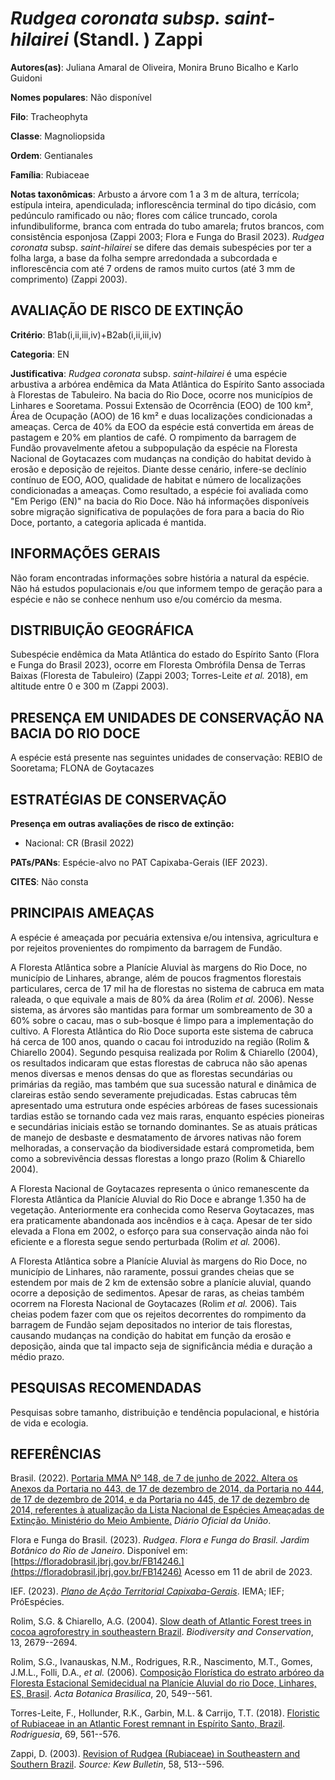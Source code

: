 # *Rudgea coronata subsp. saint-hilairei* (Standl. ) Zappi

**Autores(as)**: Juliana Amaral de Oliveira, Monira Bruno Bicalho e Karlo Guidoni

**Nomes populares**: Não disponível

**Filo**: Tracheophyta

**Classe**: Magnoliopsida

**Ordem**: Gentianales

**Família**: Rubiaceae

**Notas taxonômicas**: Arbusto a árvore com 1 a 3 m de altura, terrícola; estípula inteira, apendiculada; inflorescência terminal do tipo dicásio, com pedúnculo ramificado ou não; flores com cálice truncado, corola infundibuliforme, branca com entrada do tubo amarela; frutos brancos, com consistência esponjosa (Zappi 2003; Flora e Funga do Brasil 2023). *Rudgea coronata* subsp. *saint-hilairei* se difere das demais subespécies por ter a folha larga, a base da folha sempre arredondada a subcordada e inflorescência com até 7 ordens de ramos muito curtos (até 3 mm de comprimento) (Zappi 2003).

## AVALIAÇÃO DE RISCO DE EXTINÇÃO

**Critério**: B1ab(i,ii,iii,iv)+B2ab(i,ii,iii,iv)

**Categoria**: EN

**Justificativa**: *Rudgea coronata* subsp. *saint-hilairei* é uma espécie arbustiva a arbórea endêmica da Mata Atlântica do Espírito Santo associada à Florestas de Tabuleiro. Na bacia do Rio Doce, ocorre nos municípios de Linhares e Sooretama. Possui Extensão de Ocorrência (EOO) de 100 km², Área de Ocupação (AOO) de 16 km² e duas localizações condicionadas a ameaças. Cerca de 40% da EOO da espécie está convertida em áreas de pastagem e 20% em plantios de café. O rompimento da barragem de Fundão provavelmente afetou a subpopulação da espécie na Floresta Nacional de Goytacazes com mudanças na condição do habitat devido à erosão e deposição de rejeitos. Diante desse cenário, infere-se declínio contínuo de EOO, AOO, qualidade de habitat e número de localizações condicionadas a ameaças. Como resultado, a espécie foi avaliada como "Em Perigo (EN)" na bacia do Rio Doce. Não há informações disponíveis sobre migração significativa de
populações de fora para a bacia do Rio Doce, portanto, a categoria aplicada é mantida.

## INFORMAÇÕES GERAIS

Não foram encontradas informações sobre história a natural da espécie.  Não há estudos populacionais e/ou que informem tempo de geração para a espécie e não se conhece nenhum uso e/ou comércio da mesma.

## DISTRIBUIÇÃO GEOGRÁFICA

Subespécie endêmica da Mata Atlântica do estado do Espírito Santo (Flora e Funga do Brasil 2023), ocorre em Floresta Ombrófila Densa de Terras Baixas (Floresta de Tabuleiro) (Zappi 2003; Torres-Leite *et al.* 2018), em altitude entre 0 e 300 m (Zappi 2003).

## PRESENÇA EM UNIDADES DE CONSERVAÇÃO NA BACIA DO RIO DOCE

A espécie está presente nas seguintes unidades de conservação: REBIO de Sooretama; FLONA de Goytacazes

## ESTRATÉGIAS DE CONSERVAÇÃO

**Presença em outras avaliações de risco de extinção:**

-   Nacional: CR (Brasil 2022)

**PATs/PANs**: Espécie-alvo no PAT Capixaba-Gerais (IEF 2023).

**CITES**: Não consta

## PRINCIPAIS AMEAÇAS

A espécie é ameaçada por pecuária extensiva e/ou intensiva, agricultura e por rejeitos provenientes do rompimento da barragem de Fundão.

A Floresta Atlântica sobre a Planície Aluvial às margens do Rio Doce, no município de Linhares, abrange, além de poucos fragmentos florestais particulares, cerca de 17 mil ha de florestas no sistema de cabruca em mata raleada, o que equivale a mais de 80% da área (Rolim *et al.* 2006). Nesse sistema, as árvores são mantidas para formar um sombreamento de 30 a 60% sobre o cacau, mas o sub-bosque é limpo para a implementação do cultivo. A Floresta Atlântica do Rio Doce suporta este sistema de cabruca há cerca de 100 anos, quando o cacau foi introduzido na região (Rolim & Chiarello 2004). Segundo pesquisa realizada por Rolim & Chiarello (2004), os resultados indicaram que estas florestas de cabruca não são apenas menos diversas e menos densas do que as florestas secundárias ou primárias da região, mas também que sua sucessão natural e dinâmica de clareiras estão sendo severamente prejudicadas. Estas cabrucas têm apresentado uma estrutura onde espécies arbóreas
de fases sucessionais tardias estão se tornando cada vez mais raras, enquanto espécies pioneiras e secundárias iniciais estão se tornando dominantes.  Se as atuais práticas de manejo de desbaste e desmatamento de árvores nativas não forem melhoradas, a conservação da biodiversidade estará comprometida, bem como a sobrevivência dessas florestas a longo prazo (Rolim & Chiarello 2004).

A Floresta Nacional de Goytacazes representa o único remanescente da Floresta Atlântica da Planície Aluvial do Rio Doce e abrange 1.350 ha de vegetação. Anteriormente era conhecida como Reserva Goytacazes, mas era praticamente abandonada aos incêndios e à caça. Apesar de ter sido elevada a Flona em 2002, o esforço para sua conservação ainda não foi eficiente e a floresta segue sendo perturbada (Rolim *et al.* 2006).

A Floresta Atlântica sobre a Planície Aluvial às margens do Rio Doce, no município de Linhares, não raramente, possui grandes cheias que se estendem por mais de 2 km de extensão sobre a planície aluvial, quando ocorre a deposição de sedimentos. Apesar de raras, as cheias também ocorrem na Floresta Nacional de Goytacazes (Rolim *et al.* 2006). Tais cheias podem fazer com que os rejeitos decorrentes do rompimento da barragem de Fundão sejam depositados no interior de tais florestas, causando mudanças na condição do habitat em função da erosão e deposição, ainda que tal impacto seja de significância média e duração a médio prazo.

## PESQUISAS RECOMENDADAS

Pesquisas sobre tamanho, distribuição e tendência populacional, e história de vida e ecologia.

## REFERÊNCIAS

Brasil. (2022). [Portaria MMA Nº 148, de 7 de junho de 2022. Altera os Anexos da Portaria no 443, de 17 de dezembro de 2014, da Portaria no 444, de 17 de dezembro de 2014, e da Portaria no 445, de 17 de dezembro de 2014, referentes à atualização da Lista Nacional de Espécies Ameaçadas de Extinção. Ministério do Meio Ambiente.](https://in.gov.br/en/web/dou/-/portaria-mma-n-148-de-7-de-junho-de-2022-406272733) *Diário Oficial da União*.

Flora e Funga do Brasil. (2023). *Rudgea*. *Flora e Funga do Brasil.  Jardim Botânico do Rio de Janeiro*. Disponível em: [https://floradobrasil.jbrj.gov.br/FB14246.](https://floradobrasil.jbrj.gov.br/FB14246) Acesso em 11 de abril de 2023.

IEF. (2023). [*Plano de Ação Territorial Capixaba-Gerais*](http://www.ief.mg.gov.br/biodiversidade/-planodeacaoterritorialcapixabagerais).  IEMA; IEF; PróEspécies.

Rolim, S.G. & Chiarello, A.G. (2004). [Slow death of Atlantic Forest trees in cocoa agroforestry in southeastern Brazil](https://doi.org/10.1007/s10531-004-2142-5). *Biodiversity and Conservation*, 13, 2679--2694.

Rolim, S.G., Ivanauskas, N.M., Rodrigues, R.R., Nascimento, M.T., Gomes, J.M.L., Folli, D.A., *et al.* (2006). [Composição Florística do estrato arbóreo da Floresta Estacional Semidecidual na Planície Aluvial do rio Doce, Linhares, ES, Brasil](https://doi.org/10.1590/S0102-33062006000300005). *Acta Botanica Brasilica*, 20, 549--561.

Torres-Leite, F., Hollunder, R.K., Garbin, M.L. & Carrijo, T.T. (2018).  [Floristic of Rubiaceae in an Atlantic Forest remnant in Espírito Santo, Brazil](https://doi.org/10.1590/2175-7860201869222). *Rodriguesia*, 69, 561--576.

Zappi, D. (2003). [Revision of Rudgea (Rubiaceae) in Southeastern and Southern Brazil](https://doi.org/10.2307/4111145). *Source: Kew Bulletin*, 58, 513--596.
